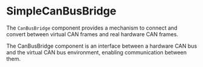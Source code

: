# SimpleCanBusBridge
The `CanBusBridge` component provides a mechanism to connect and convert between virtual CAN frames and real hardware CAN frames. 

The CanBusBridge component is an interface between a hardware CAN bus and the virtual CAN bus environment, enabling communication between them.
